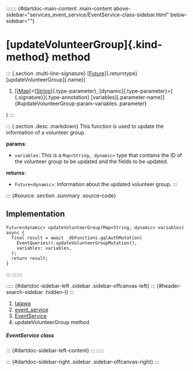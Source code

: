 ::::::: {#dartdoc-main-content .main-content above-sidebar="services_event_service/EventService-class-sidebar.html" below-sidebar=""}
<div>

# [updateVolunteerGroup]{.kind-method} method

</div>

::: {.section .multi-line-signature}
[[Future](https://api.flutter.dev/flutter/dart-core/Future-class.html)]{.returntype}
[updateVolunteerGroup]{.name}(

1.  [[[Map](https://api.flutter.dev/flutter/dart-core/Map-class.html)[\<[[String](https://api.flutter.dev/flutter/dart-core/String-class.html)]{.type-parameter},
    [dynamic]{.type-parameter}\>]{.signature}]{.type-annotation}
    [variables]{.parameter-name}]{#updateVolunteerGroup-param-variables
    .parameter}

)
:::

::: {.section .desc .markdown}
This function is used to update the information of a volunteer group.

**params**:

-   `variables`: This is a `Map<String, dynamic>` type that contains the
    ID of the volunteer group to be updated and the fields to be
    updated.

**returns**:

-   `Future<dynamic>`: Information about the updated volunteer group.
:::

::: {#source .section .summary .source-code}
## Implementation

``` language-dart
Future<dynamic> updateVolunteerGroup(Map<String, dynamic> variables) async {
  final result = await _dbFunctions.gqlAuthMutation(
    EventQueries().updateVolunteerGroupMutation(),
    variables: variables,
  );
  return result;
}
```
:::
:::::::

::::: {#dartdoc-sidebar-left .sidebar .sidebar-offcanvas-left}
::: {#header-search-sidebar .hidden-l}
:::

1.  [talawa](../../index.html)
2.  [event_service](../../services_event_service/)
3.  [EventService](../../services_event_service/EventService-class.html)
4.  updateVolunteerGroup method

##### EventService class

::: {#dartdoc-sidebar-left-content}
:::
:::::

::: {#dartdoc-sidebar-right .sidebar .sidebar-offcanvas-right}
:::
